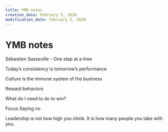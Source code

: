 ```yaml
---
title: YMB notes
creation_date: February 5, 2020
modification_date: February 5, 2020
---
```



# YMB notes

Sébastien Sasseville - One step at a time 

Today’s consistency is tomorrow’s performance 

Culture is the immune system of the business 

Reward behaviors 

What do I need to do to win?

Focus
Saying no

Leadership is not how high you climb. It is how many people you take with you.

